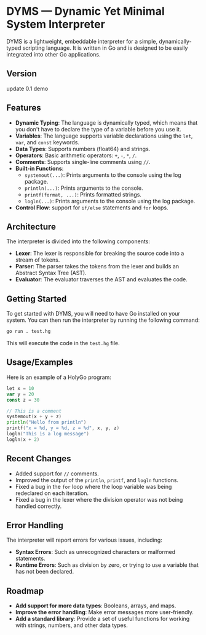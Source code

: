 # DYMS — Dynamic Yet Minimal System Interpreter

DYMS is a lightweight, embeddable interpreter for a simple, dynamically-typed scripting language. It is written in Go and is designed to be easily integrated into other Go applications.

## Version

update 0.1 demo

## Features

- **Dynamic Typing**: The language is dynamically typed, which means that you don't have to declare the type of a variable before you use it.
- **Variables**: The language supports variable declarations using the `let`, `var`, and `const` keywords.
- **Data Types**: Supports numbers (float64) and strings.
- **Operators**: Basic arithmetic operators: `+`, `-`, `*`, `/`.
- **Comments**: Supports single-line comments using `//`.
- **Built-in Functions**:
  - `systemout(...)`: Prints arguments to the console using the log package.
  - `println(...)`: Prints arguments to the console.
  - `printf(format, ...)`: Prints formatted strings.
  - `logln(...)`: Prints arguments to the console using the log package.
- **Control Flow**: support for `if/else` statements and `for` loops.

## Architecture

The interpreter is divided into the following components:

- **Lexer**: The lexer is responsible for breaking the source code into a stream of tokens.
- **Parser**: The parser takes the tokens from the lexer and builds an Abstract Syntax Tree (AST).
- **Evaluator**: The evaluator traverses the AST and evaluates the code.

## Getting Started

To get started with DYMS, you will need to have Go installed on your system. You can then run the interpreter by running the following command:

```bash
go run . test.hg
```

This will execute the code in the `test.hg` file.

## Usage/Examples

Here is an example of a HolyGo program:

```go
let x = 10
var y = 20
const z = 30

// This is a comment
systemout(x + y + z)
println("Hello from println")
printf("x = %d, y = %d, z = %d", x, y, z)
logln("This is a log message")
logln(x + 2)
```

## Recent Changes

- Added support for `//` comments.
- Improved the output of the `println`, `printf`, and `logln` functions.
- Fixed a bug in the `for` loop where the loop variable was being redeclared on each iteration.
- Fixed a bug in the lexer where the division operator was not being handled correctly.

## Error Handling

The interpreter will report errors for various issues, including:

- **Syntax Errors**: Such as unrecognized characters or malformed statements.
- **Runtime Errors**: Such as division by zero, or trying to use a variable that has not been declared.

## Roadmap

- **Add support for more data types**: Booleans, arrays, and maps.
- **Improve the error handling**: Make error messages more user-friendly.
- **Add a standard library**: Provide a set of useful functions for working with strings, numbers, and other data types.
